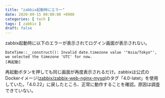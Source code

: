 ```yaml
---
title: "zabbix起動時にエラー"
date: 2020-09-15 00:00:00 +0900
categories: [ tech ]
tags: [ zabbix ]
draft: false
---
```


zabbix起動時に以下のエラーが表示されてログイン画面が表示されない。

```
DateTime::__construct(): Invalid date.timezone value '"Asia/Tokyo"', we selected the timezone 'UTC' for now.
[再起動]
```

再起動ボタンを押しても同じ画面が再度表示されるだけ。zabbixは公式のDockerイメージ([zabbix/zabbix-web-nginx-mysql](https://hub.docker.com/r/zabbix/zabbix-web-nginx-mysql/)のタグ「4.0-latet」を使用していた。「4.0.22」に戻したところ、正常に動作することを確認。原因は調査できていない。
